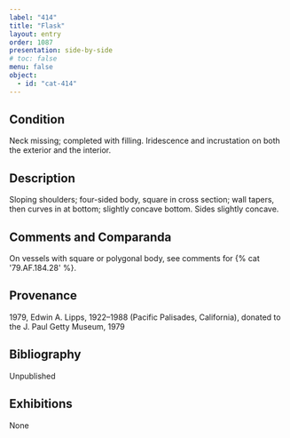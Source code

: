 ```yaml
---
label: "414"
title: "Flask"
layout: entry
order: 1087
presentation: side-by-side
# toc: false
menu: false
object:
  - id: "cat-414"
---
```


## Condition

Neck missing; completed with filling. Iridescence and incrustation on both the exterior and the interior.

## Description

Sloping shoulders; four-sided body, square in cross section; wall tapers, then curves in at bottom; slightly concave bottom. Sides slightly concave.

## Comments and Comparanda

On vessels with square or polygonal body, see comments for {% cat '79.AF.184.28' %}.

## Provenance

1979, Edwin A. Lipps, 1922–1988 (Pacific Palisades, California), donated to the J. Paul Getty Museum, 1979

## Bibliography

Unpublished

## Exhibitions

None